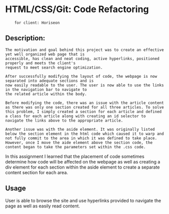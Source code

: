 # HTML/CSS/Git: Code Refactoring 
        for client: Horiseon

## Description:

    The motivation and goal behind this project was to create an effective yet well organized web page that is 
    accessible, has clean and neat coding, active hyperlinks, positioned properly and meets the client's
    request to meet search engine optimization. 

    After successfully modifying the layout of code, the webpage is now separated into adequate sections and is
    now easily readable to the user. The user is now able to use the links in the navigation bar to navigate to
    the related article within the body. 

    Before modifying the code, there was an issue with the article content as there was only one section created for all three articles. To solve this problem, I simply created a section for each article and defined a class for each article along with creating an id selector to navigate the links above to the appropriate article.

    Another issue was with the aside element. It was originally listed below the section element in the html code which caused it to warp and not fully commit to the area in which it was defined to take place. However, once I move the aide element above the section code, the content began to take the parameters set within the .css code.


In this assignment I learned that the placement of code sometimes determine how code will be affected on the webpage as well as creating a div element for each section within the aside element to create a separate content section for each area.

## Usage

User is able to browse the site and use hyperlinks provided to navigate the page as well as easily read content.

